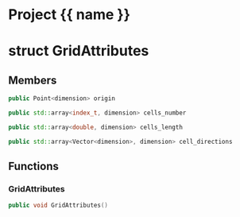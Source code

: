 <script setup>
import {useRoute} from 'vitepress'
const {path} = useRoute()
const tokens = path.split('/')
const words = tokens[2].split('-');
for (let i = 0; i < words.length; i++) {
    words[i] = words[i].charAt(0).toUpperCase() + words[i].slice(1);
    words[i] = words[i].replace('geode', 'Geode')
}
const name = words.join('-');
</script>
# Project {{ name }}

# struct GridAttributes


## Members

```cpp
public Point<dimension> origin

```

```cpp
public std::array<index_t, dimension> cells_number

```

```cpp
public std::array<double, dimension> cells_length

```

```cpp
public std::array<Vector<dimension>, dimension> cell_directions

```



## Functions

### GridAttributes

```cpp
public void GridAttributes()
```




